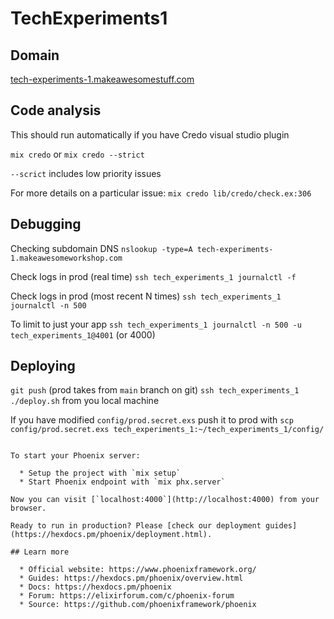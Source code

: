 # TechExperiments1

## Domain

[tech-experiments-1.makeawesomestuff.com](tech-experiments-1.makeawesomestuff.com)

## Code analysis

This should run automatically if you have Credo visual studio plugin

`mix credo` or `mix credo --strict`

`--scrict` includes low priority issues

For more details on a particular issue:
`mix credo lib/credo/check.ex:306`

## Debugging

Checking subdomain DNS
`nslookup -type=A tech-experiments-1.makeawesomeworkshop.com`

Check logs in prod (real time)
`ssh tech_experiments_1 journalctl -f`

Check logs in prod (most recent N times)
`ssh tech_experiments_1 journalctl -n 500`

To limit to just your app
`ssh tech_experiments_1 journalctl -n 500 -u tech_experiments_1@4001` (or 4000)


## Deploying

`git push` (prod takes from `main` branch on git)
`ssh tech_experiments_1 ./deploy.sh` from you local machine


If you have modified `config/prod.secret.exs` push it to prod with
`scp config/prod.secret.exs tech_experiments_1:~/tech_experiments_1/config/`

~~~~~~

To start your Phoenix server:

  * Setup the project with `mix setup`
  * Start Phoenix endpoint with `mix phx.server`

Now you can visit [`localhost:4000`](http://localhost:4000) from your browser.

Ready to run in production? Please [check our deployment guides](https://hexdocs.pm/phoenix/deployment.html).

## Learn more

  * Official website: https://www.phoenixframework.org/
  * Guides: https://hexdocs.pm/phoenix/overview.html
  * Docs: https://hexdocs.pm/phoenix
  * Forum: https://elixirforum.com/c/phoenix-forum
  * Source: https://github.com/phoenixframework/phoenix


